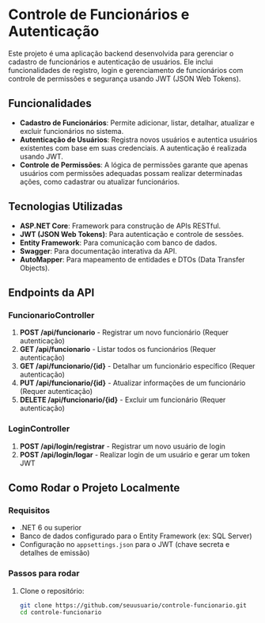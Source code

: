 # Controle de Funcionários e Autenticação

Este projeto é uma aplicação backend desenvolvida para gerenciar o cadastro de funcionários e autenticação de usuários. Ele inclui funcionalidades de registro, login e gerenciamento de funcionários com controle de permissões e segurança usando JWT (JSON Web Tokens).

## Funcionalidades

- **Cadastro de Funcionários**: Permite adicionar, listar, detalhar, atualizar e excluir funcionários no sistema.
- **Autenticação de Usuários**: Registra novos usuários e autentica usuários existentes com base em suas credenciais. A autenticação é realizada usando JWT.
- **Controle de Permissões**: A lógica de permissões garante que apenas usuários com permissões adequadas possam realizar determinadas ações, como cadastrar ou atualizar funcionários.

## Tecnologias Utilizadas

- **ASP.NET Core**: Framework para construção de APIs RESTful.
- **JWT (JSON Web Tokens)**: Para autenticação e controle de sessões.
- **Entity Framework**: Para comunicação com banco de dados.
- **Swagger**: Para documentação interativa da API.
- **AutoMapper**: Para mapeamento de entidades e DTOs (Data Transfer Objects).

## Endpoints da API

### **FuncionarioController**
1. **POST /api/funcionario** - Registrar um novo funcionário (Requer autenticação)
2. **GET /api/funcionario** - Listar todos os funcionários (Requer autenticação)
3. **GET /api/funcionario/{id}** - Detalhar um funcionário específico (Requer autenticação)
4. **PUT /api/funcionario/{id}** - Atualizar informações de um funcionário (Requer autenticação)
5. **DELETE /api/funcionario/{id}** - Excluir um funcionário (Requer autenticação)

### **LoginController**
1. **POST /api/login/registrar** - Registrar um novo usuário de login
2. **POST /api/login/logar** - Realizar login de um usuário e gerar um token JWT

## Como Rodar o Projeto Localmente

### Requisitos
- .NET 6 ou superior
- Banco de dados configurado para o Entity Framework (ex: SQL Server)
- Configuração no `appsettings.json` para o JWT (chave secreta e detalhes de emissão)

### Passos para rodar
1. Clone o repositório:
   ```bash
   git clone https://github.com/seuusuario/controle-funcionario.git
   cd controle-funcionario
